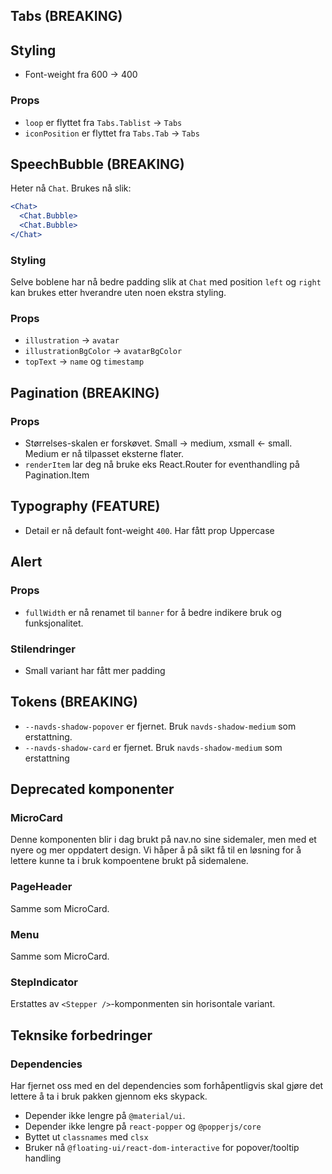## Tabs (BREAKING)

## Styling

- Font-weight fra 600 -> 400

### Props

- `loop` er flyttet fra `Tabs.Tablist` -> `Tabs`
- `iconPosition` er flyttet fra `Tabs.Tab` -> `Tabs`

## SpeechBubble (BREAKING)

Heter nå `Chat`. Brukes nå slik:

```jsx
<Chat>
  <Chat.Bubble>
  <Chat.Bubble>
</Chat>
```

### Styling

Selve boblene har nå bedre padding slik at `Chat` med position `left` og `right` kan brukes etter hverandre uten noen ekstra styling.

### Props

- `illustration` -> `avatar`
- `illustrationBgColor` -> `avatarBgColor`
- `topText` -> `name` og `timestamp`

## Pagination (BREAKING)

### Props

- Størrelses-skalen er forskøvet. Small -> medium, xsmall <- small. Medium er nå tilpasset eksterne flater.
- `renderItem` lar deg nå bruke eks React.Router for eventhandling på Pagination.Item

## Typography (FEATURE)

- Detail er nå default font-weight `400`. Har fått prop Uppercase

## Alert

### Props

- `fullWidth` er nå renamet til `banner` for å bedre indikere bruk og funksjonalitet.

### Stilendringer

- Small variant har fått mer padding

## Tokens (BREAKING)

- `--navds-shadow-popover` er fjernet. Bruk `navds-shadow-medium` som erstattning.
- `--navds-shadow-card` er fjernet. Bruk `navds-shadow-medium` som erstattning

## Deprecated komponenter

### MicroCard

Denne komponenten blir i dag brukt på nav.no sine sidemaler, men med et nyere og mer oppdatert design. Vi håper å på sikt få til en løsning for å lettere kunne ta i bruk kompoentene brukt på sidemalene.

### PageHeader

Samme som MicroCard.

### Menu

Samme som MicroCard.

### StepIndicator

Erstattes av `<Stepper />`-komponmenten sin horisontale variant.

## Teknsike forbedringer

### Dependencies

Har fjernet oss med en del dependencies som forhåpentligvis skal
gjøre det lettere å ta i bruk pakken gjennom eks skypack.

- Depender ikke lengre på `@material/ui`.
- Depender ikke lengre på `react-popper` og `@popperjs/core`
- Byttet ut `classnames` med `clsx`
- Bruker nå `@floating-ui/react-dom-interactive` for popover/tooltip handling
